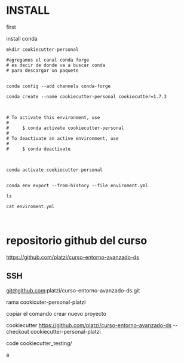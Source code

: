 # INSTALL   

first 

install conda

```commandline
mkdir cookiecutter-personal

#agregamos el canal conda forge
# es decir de donde va a buscar conda
# para descargar un paquete


conda config --add channels conda-forge

conda create --name cookiecutter-personal cookiecutter=1.7.3



# To activate this environment, use
#
#     $ conda activate cookiecutter-personal
#
# To deactivate an active environment, use
#
#     $ conda deactivate



conda activate cookiecutter-personal


conda env export --from-history --file enviroment.yml

ls

cat enviroment.yml



```

# repositorio github del curso 

https://github.com/platzi/curso-entorno-avanzado-ds
## SSH
git@github.com:platzi/curso-entorno-avanzado-ds.git

rama cookicuter-personal-platzi

copiar el comando crear nuevo proyecto 

cookiecutter https://github.com/platzi/curso-entorno-avanzado-ds --checkout cookiecutter-personal-platzi


code cookiecutter_testing/

a




